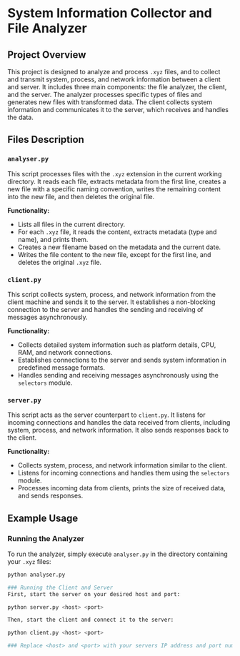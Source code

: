 # System Information Collector and File Analyzer

## Project Overview

This project is designed to analyze and process `.xyz` files, and to collect and transmit system, process, and network information between a client and server. It includes three main components: the file analyzer, the client, and the server. The analyzer processes specific types of files and generates new files with transformed data. The client collects system information and communicates it to the server, which receives and handles the data.

## Files Description

### `analyser.py`

This script processes files with the `.xyz` extension in the current working directory. It reads each file, extracts metadata from the first line, creates a new file with a specific naming convention, writes the remaining content into the new file, and then deletes the original file.

**Functionality:**
- Lists all files in the current directory.
- For each `.xyz` file, it reads the content, extracts metadata (type and name), and prints them.
- Creates a new filename based on the metadata and the current date.
- Writes the file content to the new file, except for the first line, and deletes the original `.xyz` file.

### `client.py`

This script collects system, process, and network information from the client machine and sends it to the server. It establishes a non-blocking connection to the server and handles the sending and receiving of messages asynchronously.

**Functionality:**
- Collects detailed system information such as platform details, CPU, RAM, and network connections.
- Establishes connections to the server and sends system information in predefined message formats.
- Handles sending and receiving messages asynchronously using the `selectors` module.

### `server.py`

This script acts as the server counterpart to `client.py`. It listens for incoming connections and handles the data received from clients, including system, process, and network information. It also sends responses back to the client.

**Functionality:**
- Collects system, process, and network information similar to the client.
- Listens for incoming connections and handles them using the `selectors` module.
- Processes incoming data from clients, prints the size of received data, and sends responses.

## Example Usage

### Running the Analyzer
To run the analyzer, simply execute `analyser.py` in the directory containing your `.xyz` files:
```bash
python analyser.py

### Running the Client and Server
First, start the server on your desired host and port:

python server.py <host> <port>

Then, start the client and connect it to the server:

python client.py <host> <port>

### Replace <host> and <port> with your servers IP address and port number.

